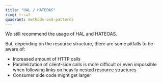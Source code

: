 ```yaml
---
title: "HAL / HATEOAS"
ring: trial
quadrant: methods-and-patterns
---
```


We still recommend the usage of HAL and HATEOAS.

But, depending on the resource structure, there are some pitfalls to be aware of:

- Increased amount of HTTP calls
- Parallelization of client-side calls is more difficult or even impossible when following links on heavily nested resource structures
- Consumer side code might get larger
